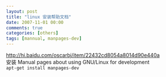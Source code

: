 ```yaml
---
layout: post
title: "linux 安装帮助文档"
date: 2007-11-01 00:00
comments: true
categories: [others]
tags: [mannual, manpages-dev]
---
```


http://hi.baidu.com/oscarbj/item/22432cd8054a8014d90e440a     
安装  Manual pages about using GNU/Linux for development  
`apt-get install manpages-dev`

